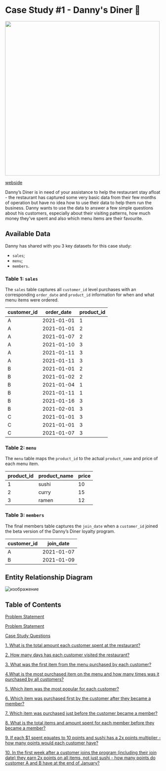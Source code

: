 # Case Study #1 - Danny's Diner :ramen:

<img src="https://user-images.githubusercontent.com/98699089/156034616-ef978d44-af18-4e54-9885-1ac376a009bf.png" width="500">

[webside](https://8weeksqlchallenge.com/case-study-1/)

Danny’s Diner is in need of your assistance to help the restaurant stay afloat - the restaurant has captured some very basic data from their few months of operation but have no idea how to use their data to help them run the business. Danny wants to use the data to answer a few simple questions about his customers, especially about their visiting patterns, how much money they’ve spent and also which menu items are their favourite.

## Available Data

Danny has shared with you 3 key datasets for this case study:
- `sales`;
- `menu`;
- `members`.

### Table 1: `sales`

The `sales` table captures all `customer_id` level purchases with an corresponding `order_date` and `product_id` information for when and what menu items were ordered.

| customer_id | order_date | product_id |
|-------------|------------|------------|
| A           | 2021-01-01 | 1          |
| A           | 2021-01-01 | 2          |
| A           | 2021-01-07 | 2          |
| A           | 2021-01-10 | 3          |
| A           | 2021-01-11 | 3          |
| A           | 2021-01-11 | 3          |
| B           | 2021-01-01 | 2          |
| B           | 2021-01-02 | 2          |
| B           | 2021-01-04 | 1          |
| B           | 2021-01-11 | 1          |
| B           | 2021-01-16 | 3          |
| B           | 2021-02-01 | 3          |
| C           | 2021-01-01 | 3          |
| C           | 2021-01-01 | 3          |
| C           | 2021-01-07 | 3          |

### Table 2: `menu`

The `menu` table maps the `product_id` to the actual `product_name` and price of each menu item.

| product_id | product_name | price |
|------------|--------------|-------|
| 1          | sushi        | 10    |
| 2          | curry        | 15    |
| 3          | ramen        | 12    |

### Table 3: `members`

The final members table captures the `join_date` when a `customer_id` joined the beta version of the Danny’s Diner loyalty program.

| customer_id | join_date  |
|-------------|------------|
| A           | 2021-01-07 |
| B           | 2021-01-09 |

## Entity Relationship Diagram

![изображение](https://user-images.githubusercontent.com/98699089/156034410-8775d5d2-eda5-4453-9e33-54bfef253084.png)


## Table of Contents
[Problem Statement](https://github.com/salomeanta/8-Week-SQL-Challenge/blob/Case-Study/Case%20Study%20%231%20-%20Danny's%20Diner%20/SOLUTION.md/#problem-statement)

[Problem Statement](https://github.com/salomeanta/8-Week-SQL-Challenge/blob/Case-Study/Case%20Study%20%231%20-%20Danny's%20Diner%20/SOLUTION.md/#problem-statement)

[Case Study Questions](https://github.com/salomeanta/8-Week-SQL-Challenge/blob/Case-Study/Case%20Study%20%231%20-%20Danny's%20Diner%20/SOLUTION.md/#case-study-questions)

[1. What is the total amount each customer spent at the restaurant?](https://github.com/salomeanta/8-Week-SQL-Challenge/blob/Case-Study/Case%20Study%20%231%20-%20Danny's%20Diner%20/SOLUTION.md/#1-what-is-the-total-amount-each-customer-spent-at-the-restaurant)

[2. How many days has each customer visited the restaurant?](https://github.com/salomeanta/8_Week_SQL_Challenge/blob/Case-Study/Case%20Study%20%231%20-%20Danny's%20Diner%20/SOLUTION.md/#2-how-many-days-has-each-customer-visited-the-restaurant)

[3. What was the first item from the menu purchased by each customer?](https://github.com/salomeanta/8_Week_SQL_Challenge/blob/Case-Study/Case%20Study%20%231%20-%20Danny's%20Diner%20/SOLUTION.md/#3-what-was-the-first-item-from-the-menu-purchased-by-each-customer)

[4.What is the most purchased item on the menu and how many times was it purchased by all customers?](https://github.com/salomeanta/8_Week_SQL_Challenge/blob/Case-Study/Case%20Study%20%231%20-%20Danny's%20Diner%20/SOLUTION.md/#4-what-is-the-most-purchased-item-on-the-menu-and-how-many-times-was-it-purchased-by-all-customers?)

[5. Which item was the most popular for each customer?](https://github.com/salomeanta/8_Week_SQL_Challenge/blob/Case-Study/Case%20Study%20%231%20-%20Danny's%20Diner%20/SOLUTION.md/#5-which-item-was-the-most-popular-for-each-customer)

[6. Which item was purchased first by the customer after they became a member?](https://github.com/salomeanta/8_Week_SQL_Challenge/blob/Case-Study/Case%20Study%20%231%20-%20Danny's%20Diner%20/SOLUTION.md/#6-which-item-was-purchased-first-by-the-customer-after-they-became-a-member)

[7. Which item was purchased just before the customer became a member?](https://github.com/salomeanta/8_Week_SQL_Challenge/blob/Case-Study/Case%20Study%20%231%20-%20Danny's%20Diner%20/SOLUTION.md/#7-which-item-was-purchased-just-before-the-customer-became-a-member)

[8. What is the total items and amount spent for each member before they became a member?](https://github.com/salomeanta/8_Week_SQL_Challenge/blob/Case-Study/Case%20Study%20%231%20-%20Danny's%20Diner%20/SOLUTION.md/#8-what-is-the-total-items-and-amount-spent-for-each-member-before-they-became-a-member)

[9. If each $1 spent equates to 10 points and sushi has a 2x points multiplier - how many points would each customer have?](https://github.com/salomeanta/8_Week_SQL_Challenge/blob/Case-Study/Case%20Study%20%231%20-%20Danny's%20Diner%20/SOLUTION.md/#9-if-each-1-spent-equates-to-10-points-and-sushi-has-a-2x-points-multiplier---how-many-points-would-each-customer-have)

[10. In the first week after a customer joins the program (including their join date) they earn 2x points on all items, not just sushi - how many points do customer A and B have at the end of January?](https://github.com/salomeanta/8_Week_SQL_Challenge/blob/Case-Study/Case%20Study%20%231%20-%20Danny's%20Diner%20/SOLUTION.md/#10-in-the-first-week-after-a-customer-joins-the-program-including-their-join-date-they-earn-2x-points-on-all-items-not-just-sushi---how-many-points-do-customer-a-and-b-have-at-the-end-of-january)

